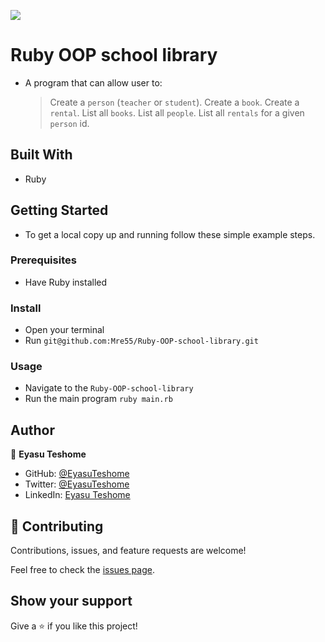![](https://img.shields.io/badge/Microverse-blueviolet)

# Ruby OOP school library

- A program that can allow user to:
    > Create a `person` (`teacher` or `student`).
    > Create a `book`.
    > Create a `rental`.
    > List all `books`.
    > List all `people`.
    > List all `rentals` for a given `person` id.
## Built With

- Ruby

## Getting Started

- To get a local copy up and running follow these simple example steps.

### Prerequisites
- Have Ruby installed

### Install
- Open your terminal
- Run `git@github.com:Mre55/Ruby-OOP-school-library.git`

### Usage

- Navigate to the `Ruby-OOP-school-library`
- Run the main program `ruby main.rb`
## Author

👤 **Eyasu Teshome**

- GitHub: [@EyasuTeshome](https://github.com/EyasuTeshome)
- Twitter: [@EyasuTeshome](https://twitter.com/EyasuTeshome)
- LinkedIn: [Eyasu Teshome](https://linkedin.com/in/EyasuTeshome)
## 🤝 Contributing

Contributions, issues, and feature requests are welcome!

Feel free to check the [issues page](../../issues/).

## Show your support

Give a ⭐️ if you like this project!
